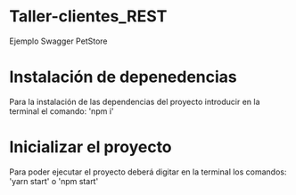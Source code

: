 # Taller-clientes_REST
Ejemplo Swagger PetStore
# Instalación de depenedencias
Para la instalación de las dependencias del proyecto introducir en la terminal el comando: 'npm i'
# Inicializar el proyecto
Para poder ejecutar el proyecto deberá digitar en la terminal los comandos: 'yarn start' o 'npm start'
